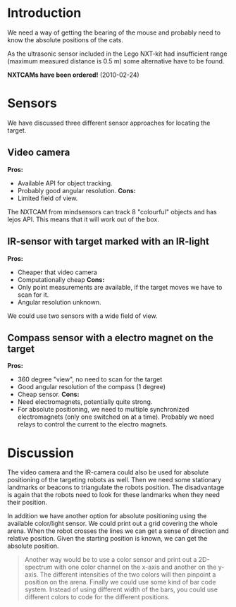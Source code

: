 # Introduction #

We need a way of getting the bearing of the mouse and probably need to know the absolute positions of the cats.

As the ultrasonic sensor included in the Lego NXT-kit had insufficient range (maximum measured distance is 0.5 m) some alternative have to be found.

**NXTCAMs have been ordered!** (2010-02-24)

# Sensors #

We have discussed three different sensor approaches for locating the target.

## Video camera ##

**Pros:**
  * Available API for object tracking.
  * Probably good angular resolution.
**Cons:**
  * Limited field of view.

The NXTCAM from mindsensors can track 8 "colourful" objects and has lejos API. This means that it will work out of the box.

## IR-sensor with target marked with an IR-light ##

**Pros:**
  * Cheaper that video camera
  * Computationally cheap
**Cons:**
  * Only point measurements are available, if the target moves we have to scan for it.
  * Angular resolution unknown.

We could use two sensors with a wide field of view.

## Compass sensor with a electro magnet on the target ##
**Pros:**
  * 360 degree "view", no need to scan for the target
  * Good angular resolution of the compass (1 degree)
  * Cheap sensor.
**Cons:**
  * Need electromagnets, potentially quite strong.
  * For absolute positioning, we need to multiple synchronized electromagnets (only one switched on at a time). Probably we need relays to control the current to the electro magnets.

# Discussion #

The video camera and the IR-camera could also be used for absolute positioning of the targeting robots as well. Then we need some stationary landmarks or beacons to triangulate the robots position. The disadvantage is again that the robots need to look for these landmarks when they need their position.

In addition we have another option for absolute positioning using the available color/light sensor. We could print out a grid covering the whole arena. When the robot crosses the lines we can get a sense of direction and relative position. Given the starting position is known, we can get the absolute position.
> Another way would be to use a color sensor and print out a 2D-spectrum with one color channel on the x-axis and another on the y-axis. The different intensities of the two colors will then pinpoint a position on the arena.
> Finally we could use some kind of bar code system. Instead of using different width of the bars, you could use different colors to code for the different positions.